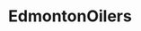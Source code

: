 ---
title: EdmontonOilers
crosslinks:
- hockey
- place
- CalgaryFlames
- SanJoseSharks
- ImagesOfCalifornia
- OttawaSenators
- FrankOcean
- warriors
- hawks
- NHLChampionshipBelt
- NHLStreams
- clevelandcavs
---